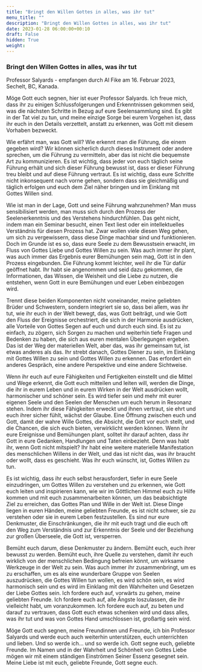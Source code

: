 ```yaml
---
title: "Bringt den Willen Gottes in alles, was ihr tut"
menu_title: ""
description: "Bringt den Willen Gottes in alles, was ihr tut"
date: 2023-01-28 06:00:00+00:10
draft: False
hidden: True
weight:
---
```

### Bringt den Willen Gottes in alles, was ihr tut

Professor Salyards - empfangen durch Al Fike am 16. Februar 2023, Sechelt, BC, Kanada.

Möge Gott euch segnen, hier ist euer Professor Salyards. Ich freue mich, dass ihr zu einigen Schlussfolgerungen und Erkenntnissen gekommen seid, was die nächsten Schritte in Bezug auf eure Seelensammlung sind. Es gibt in der Tat viel zu tun, und meine einzige Sorge bei eurem Vorgehen ist, dass ihr euch in den Details verzettelt, anstatt zu erkennen, was Gott mit diesem Vorhaben bezweckt.

Wie erfährt man, was Gott will? Wie erkennt man die Führung, die einem gegeben wird? Wir können sicherlich durch dieses Instrument oder andere sprechen, um die Führung zu vermitteln, aber das ist nicht die bequemste Art zu kommunizieren. Es ist wichtig, dass jeder von euch täglich seine Führung erhält und sich dieser Führung bewusst ist, dass er dieser Führung treu bleibt und auf diese Führung vertraut. Es ist wichtig, dass eure Schritte nicht inkonsequent nach vorne gehen, sondern dass sie gleichmäßig und täglich erfolgen und euch dem Ziel näher bringen und im Einklang mit Gottes Willen sind.

Wie ist man in der Lage, Gott und seine Führung wahrzunehmen? Man muss sensibilisiert werden, man muss sich durch den Prozess der Seelenerkenntnis und des Verstehens hindurchfühlen. Das geht nicht, indem man ein Seminar besucht, einen Text liest oder ein intellektuelles Verständnis für diesen Prozess hat. Zwar wollen viele diesen Weg gehen, um sich zu vergewissern, dass diese Dinge machbar sind und funktionieren. Doch im Grunde ist es so, dass eure Seele zu dem Bewusstsein erwacht, im Fluss von Gottes Liebe und Gottes Willen zu sein. Was auch immer ihr plant, was auch immer das Ergebnis eurer Bemühungen sein mag, Gott ist in den Prozess eingebunden. Die Führung kommt leichter, weil ihr die Tür dafür geöffnet habt. Ihr habt sie angenommen und seid dazu gekommen, die Informationen, das Wissen, die Weisheit und die Liebe zu nutzen, die entstehen, wenn Gott in eure Bemühungen und euer Leben einbezogen wird.

Trennt diese beiden Komponenten nicht voneinander, meine geliebten Brüder und Schwestern, sondern integriert sie so, dass bei allem, was ihr tut, wie ihr euch in der Welt bewegt, das, was Gott beiträgt, und wie Gott den Fluss der Ereignisse orchestriert, die sich in der Harmonie ausdrücken, alle Vorteile von Gottes Segen auf euch und durch euch sind. Es ist zu einfach, zu zögern, sich Sorgen zu machen und weiterhin tiefe Fragen und Bedenken zu haben, die sich aus euren mentalen Überlegungen ergeben. Das ist der Weg der materiellen Welt, aber das, was ihr gemeinsam tut, ist etwas anderes als das. Ihr strebt danach, Gottes Diener zu sein, im Einklang mit Gottes Willen zu sein und Gottes Willen zu erkennen. Das erfordert ein anderes Gespräch, eine andere Perspektive und eine andere Sichtweise.

Wenn ihr euch auf eure Fähigkeiten und Fertigkeiten einstellt und die Mittel und Wege erkennt, die Gott euch mitteilen und leiten will, werden die Dinge, die ihr in eurem Leben und in eurem Wirken in der Welt ausdrücken wollt, harmonischer und schöner sein. Es wird tiefer sein und mehr mit eurer eigenen Seele und den Seelen der Menschen um euch herum in Resonanz stehen. Indem ihr diese Fähigkeiten erweckt und ihnen vertraut, sie ehrt und euch ihrer sicher fühlt, wächst der Glaube. Eine Öffnung zwischen euch und Gott, damit der wahre Wille Gottes, die Absicht, die Gott vor euch stellt, und die Chancen, die sich euch bieten, verwirklicht werden können. Wenn ihr eure Ereignisse und Bemühungen plant, solltet ihr darauf achten, dass ihr Gott in eure Gedanken, Handlungen und Taten einbezieht. Denn was habt ihr, wenn Gott nicht mitspielt? Ihr habt eine weitere materielle Manifestation des menschlichen Willens in der Welt, und das ist nicht das, was ihr braucht oder wollt, dass es geschieht. Was ihr euch wünscht, ist, Gottes Willen zu tun.

Es ist wichtig, dass ihr euch selbst herausfordert, tiefer in eure Seele einzudringen, um Gottes Willen zu verstehen und zu erkennen, wie Gott euch leiten und inspirieren kann, wie wir im Göttlichen Himmel euch zu Hilfe kommen und mit euch zusammenarbeiten können, um das beabsichtigte Ziel zu erreichen, das Gottes Plan und Wille in der Welt ist. Diese Dinge liegen in euren Händen, meine geliebten Freunde, es ist nicht schwer, sie zu verstehen oder sie in eurem Leben festzustellen. Es sind nur eure Denkmuster, die Einschränkungen, die ihr mit euch tragt und die euch oft den Weg zum Verständnis und zur Erkenntnis der Seele und der Beziehung zur großen Überseele, die Gott ist, versperren.

Bemüht euch darum, diese Denkmuster zu ändern. Bemüht euch, euch ihrer bewusst zu werden. Bemüht euch, ihre Quelle zu verstehen, damit ihr euch wirklich von der menschlichen Bedingung befreien könnt, um wirksame Werkzeuge in der Welt zu sein. Was auch immer ihr zusammenbringt, um es zu erschaffen, um es als eine wunderbare Gruppe von Seelen auszudrücken, die Gottes Willen tun wollen, es wird schön sein, es wird harmonisch sein und es wird im Einklang mit den Wahrheiten und Gesetzen der Liebe Gottes sein. Ich fordere euch auf, vorwärts zu gehen, meine geliebten Freunde. Ich fordere euch auf, alle Ängste loszulassen, die ihr vielleicht habt, um voranzukommen. Ich fordere euch auf, zu beten und darauf zu vertrauen, dass Gott euch etwas schenken wird und dass alles, was ihr tut und was von Gottes Hand umschlossen ist, großartig sein wird.

Möge Gott euch segnen, meine Freundinnen und Freunde, ich bin Professor Salyards und werde euch auch weiterhin unterstützen, euch unterrichten und lieben. Und so werde ich... und so werde ich. Gott segne euch, geliebte Freunde. Im Namen und in der Wahrheit und Schönheit von Gottes Liebe mögen wir mit einem ständigen Einströmen Seiner Essenz gesegnet sein. Meine Liebe ist mit euch, geliebte Freunde, Gott segne euch.
